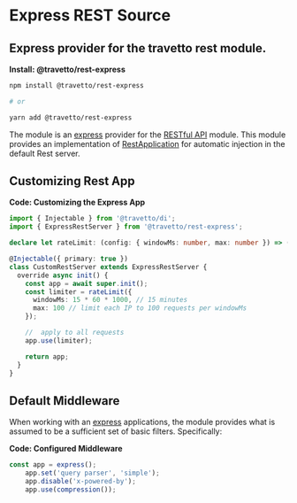 <!-- This file was generated by @travetto/doc and should not be modified directly -->
<!-- Please modify https://github.com/travetto/travetto/tree/main/module/rest-express/DOC.ts and execute "npx trv doc" to rebuild -->
# Express REST Source
## Express provider for the travetto rest module.

**Install: @travetto/rest-express**
```bash
npm install @travetto/rest-express

# or

yarn add @travetto/rest-express
```

The module is an [express](https://expressjs.com) provider for the [RESTful API](https://github.com/travetto/travetto/tree/main/module/rest#readme "Declarative api for RESTful APIs with support for the dependency injection module.") module.  This module provides an implementation of [RestApplication](https://github.com/travetto/travetto/tree/main/module/rest/src/application/rest.ts#L21) for automatic injection in the default Rest server.

## Customizing Rest App

**Code: Customizing the Express App**
```typescript
import { Injectable } from '@travetto/di';
import { ExpressRestServer } from '@travetto/rest-express';

declare let rateLimit: (config: { windowMs: number, max: number }) => ((req: Express.Request, res: Express.Response) => void);

@Injectable({ primary: true })
class CustomRestServer extends ExpressRestServer {
  override async init() {
    const app = await super.init();
    const limiter = rateLimit({
      windowMs: 15 * 60 * 1000, // 15 minutes
      max: 100 // limit each IP to 100 requests per windowMs
    });

    //  apply to all requests
    app.use(limiter);

    return app;
  }
}
```

## Default Middleware
When working with an [express](https://expressjs.com) applications, the module provides what is assumed to be a sufficient set of basic filters. Specifically:

**Code: Configured Middleware**
```typescript
const app = express();
    app.set('query parser', 'simple');
    app.disable('x-powered-by');
    app.use(compression());
```
